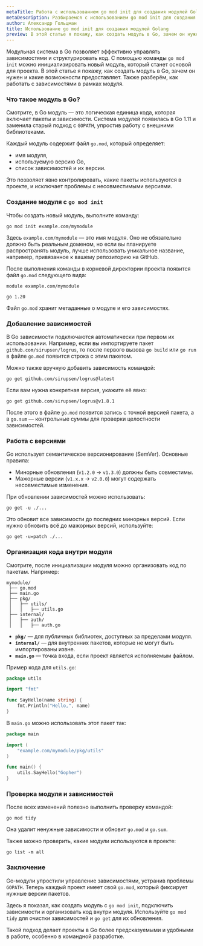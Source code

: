 ```yaml
---
metaTitle: Работа с использованием go mod init для создания модулей Golang
metaDescription: Разбираемся c использованием go mod init для создания модулей Golang
author: Александр Гольцман
title: Использование go mod init для создания модулей Golang
preview: В этой статье я покажу, как создать модуль в Go, зачем он нужен и какие возможности предоставляет. Также разберём, как работать с зависимостями в рамках модуля.
---
```


Модульная система в Go позволяет эффективно управлять зависимостями и структурировать код. С помощью команды `go mod init` можно инициализировать новый модуль, который станет основой для проекта. В этой статье я покажу, как создать модуль в Go, зачем он нужен и какие возможности предоставляет. Также разберём, как работать с зависимостями в рамках модуля.

### Что такое модуль в Go?

Смотрите, в Go модуль — это логическая единица кода, которая включает пакеты и зависимости. Система модулей появилась в Go 1.11 и заменила старый подход с `GOPATH`, упростив работу с внешними библиотеками.

Каждый модуль содержит файл `go.mod`, который определяет:

- имя модуля,
- используемую версию Go,
- список зависимостей и их версии.

Это позволяет явно контролировать, какие пакеты используются в проекте, и исключает проблемы с несовместимыми версиями.

### Создание модуля с `go mod init`

Чтобы создать новый модуль, выполните команду:

```
go mod init example.com/mymodule
```

Здесь `example.com/mymodule` — это имя модуля. Оно не обязательно должно быть реальным доменом, но если вы планируете распространять модуль, лучше использовать уникальное название, например, привязанное к вашему репозиторию на GitHub.

После выполнения команды в корневой директории проекта появится файл `go.mod` следующего вида:

```
module example.com/mymodule

go 1.20
```

Файл `go.mod` хранит метаданные о модуле и его зависимостях.

### Добавление зависимостей

В Go зависимости подключаются автоматически при первом их использовании. Например, если вы импортируете пакет `github.com/sirupsen/logrus`, то после первого вызова `go build` или `go run` в файле `go.mod` появится строка с этим пакетом.

Можно также вручную добавить зависимость командой:

```
go get github.com/sirupsen/logrus@latest
```

Если вам нужна конкретная версия, укажите её явно:

```
go get github.com/sirupsen/logrus@v1.8.1
```

После этого в файле `go.mod` появится запись с точной версией пакета, а в `go.sum` — контрольные суммы для проверки целостности зависимостей.

### Работа с версиями

Go использует семантическое версионирование (SemVer). Основные правила:

- Минорные обновления (`v1.2.0` → `v1.3.0`) должны быть совместимы.
- Мажорные версии (`v1.x.x` → `v2.0.0`) могут содержать несовместимые изменения.

При обновлении зависимостей можно использовать:

```
go get -u ./...
```

Это обновит все зависимости до последних минорных версий. Если нужно обновить всё до мажорных версий, используйте:

```
go get -u=patch ./...
```

### Организация кода внутри модуля

Смотрите, после инициализации модуля можно организовать код по пакетам. Например:

```
mymodule/
 ├── go.mod
 ├── main.go
 ├── pkg/
 │   ├── utils/
 │   │   ├── utils.go
 ├── internal/
 │   ├── auth/
 │   │   ├── auth.go
```

- **`pkg/`** — для публичных библиотек, доступных за пределами модуля.
- **`internal/`** — для внутренних пакетов, которые не могут быть импортированы извне.
- **`main.go`** — точка входа, если проект является исполняемым файлом.

Пример кода для `utils.go`:

```go
package utils

import "fmt"

func SayHello(name string) {
    fmt.Println("Hello,", name)
}
```

В `main.go` можно использовать этот пакет так:

```go
package main

import (
    "example.com/mymodule/pkg/utils"
)

func main() {
    utils.SayHello("Gopher")
}
```

### Проверка модуля и зависимостей

После всех изменений полезно выполнить проверку командой:

```
go mod tidy
```

Она удалит ненужные зависимости и обновит `go.mod` и `go.sum`.

Также можно проверить, какие модули используются в проекте:

```
go list -m all
```

### Заключение

Go-модули упростили управление зависимостями, устранив проблемы `GOPATH`. Теперь каждый проект имеет свой `go.mod`, который фиксирует нужные версии пакетов.

Здесь я показал, как создать модуль с `go mod init`, подключить зависимости и организовать код внутри модуля. Используйте `go mod tidy` для очистки зависимостей и `go get` для их обновления.

Такой подход делает проекты в Go более предсказуемыми и удобными в работе, особенно в командной разработке.
